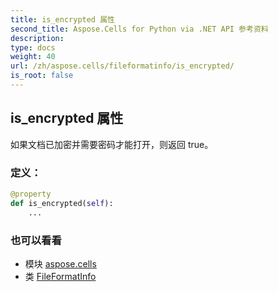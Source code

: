```yaml
---
title: is_encrypted 属性
second_title: Aspose.Cells for Python via .NET API 参考资料
description:
type: docs
weight: 40
url: /zh/aspose.cells/fileformatinfo/is_encrypted/
is_root: false
---
```

## is_encrypted 属性

如果文档已加密并需要密码才能打开，则返回 true。
### 定义：
```python
@property
def is_encrypted(self):
    ...
```

### 也可以看看
* 模块 [aspose.cells](../../)
* 类 [FileFormatInfo](/cells/python-net/zh/aspose.cells/fileformatinfo)
